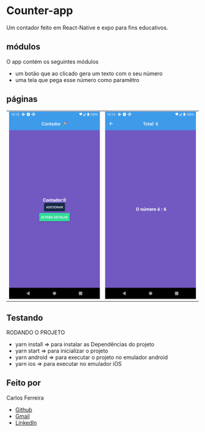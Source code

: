 # Counter-app

Um contador feito em React-Native e expo para fins educativos.

## módulos

O app contém os seguintes módulos

* um botão que ao clicado gera um texto com o seu número
* uma tela que pega esse número como paramêtro

## páginas

<table>
  <tr>
<td><img src="https://github.com/CarlosSTS/CounterAPP/blob/master/assets/dashboard.png" alt="Foto do App dashboard" width="360" /></td>
<td><img src="https://github.com/CarlosSTS/CounterAPP/blob/master/assets/detail.png" alt="Foto do detalhe Dashboard" width="360" /></td>
</tr>
</table>

## Testando
RODANDO O PROJETO
* yarn install => para instalar as Dependências do projeto
* yarn start => para inicializar o projeto
* yarn android => para executar o projeto no emulador android
* yarn ios => para executar no emulador iOS

## Feito por

Carlos Ferreira
* [Github](https://www.github.com/CarlosSTS)
* [Gmail](mailto://carlossts826@gmail.com)
* [LinkedIn](https://www.linkedin.com/in/carlos-ferreira-4b2ba219a/)
